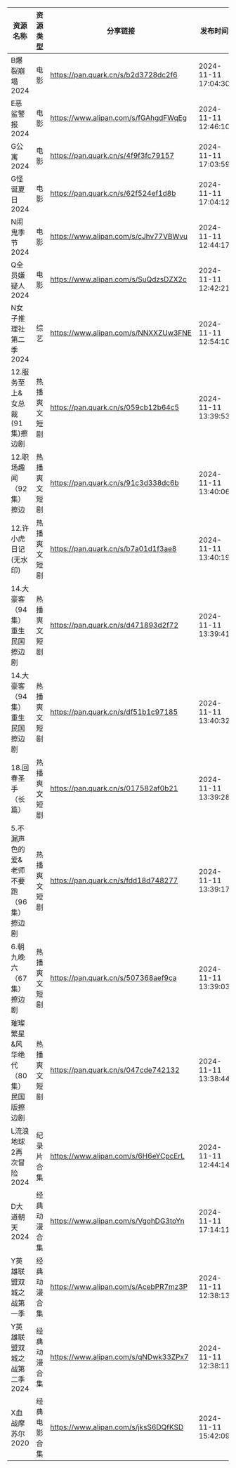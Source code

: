| 资源名称                   | 资源类型   | 分享链接                                 | 发布时间                |
| ---------------------- | ------ | ------------------------------------ | ------------------- |
| B爆裂崩塌2024              | 电影     | https://pan.quark.cn/s/b2d3728dc2f6  | 2024-11-11 17:04:30 |
| E恶鲨警报2024              | 电影     | https://www.alipan.com/s/fGAhgdFWqEg | 2024-11-11 12:46:10 |
| G公寓2024                | 电影     | https://pan.quark.cn/s/4f9f3fc79157  | 2024-11-11 17:03:59 |
| G怪诞夏日2024              | 电影     | https://pan.quark.cn/s/62f524ef1d8b  | 2024-11-11 17:04:12 |
| N闹鬼季节2024              | 电影     | https://www.alipan.com/s/cJhv77VBWvu | 2024-11-11 12:44:17 |
| Q全员嫌疑人2024             | 电影     | https://www.alipan.com/s/SuQdzsDZX2c | 2024-11-11 12:42:21 |
| N女子推理社第二季2024          | 综艺     | https://www.alipan.com/s/NNXXZUw3FNE | 2024-11-11 12:54:10 |
| 12.服务至上&女总裁(91集)擦边剧    | 热播爽文短剧 | https://pan.quark.cn/s/059cb12b64c5  | 2024-11-11 13:39:53 |
| 12.职场趣闻（92集）擦边         | 热播爽文短剧 | https://pan.quark.cn/s/91c3d338dc6b  | 2024-11-11 13:40:06 |
| 12.许小虎日记(无水印)          | 热播爽文短剧 | https://pan.quark.cn/s/b7a01d1f3ae8  | 2024-11-11 13:40:19 |
| 14.大豪客（94集）重生民国擦边剧     | 热播爽文短剧 | https://pan.quark.cn/s/d471893d2f72  | 2024-11-11 13:39:41 |
| 14.大豪客（94集）重生民国擦边剧     | 热播爽文短剧 | https://pan.quark.cn/s/df51b1c97185  | 2024-11-11 13:40:32 |
| 18.回春圣手（长篇）            | 热播爽文短剧 | https://pan.quark.cn/s/017582af0b21  | 2024-11-11 13:39:28 |
| 5.不漏声色的爱&老师不要跑（96集）擦边剧 | 热播爽文短剧 | https://pan.quark.cn/s/fdd18d748277  | 2024-11-11 13:39:17 |
| 6.朝九晚六（67集）擦边剧         | 热播爽文短剧 | https://pan.quark.cn/s/507368aef9ca  | 2024-11-11 13:39:03 |
| 璀璨繁星&风华绝代（80集）民国版擦边剧   | 热播爽文短剧 | https://pan.quark.cn/s/047cde742132  | 2024-11-11 13:38:44 |
| L流浪地球2再次冒险2024         | 纪录片合集  | https://www.alipan.com/s/6H6eYCpcErL | 2024-11-11 12:44:14 |
| D大道朝天2024              | 经典动漫合集 | https://www.alipan.com/s/VgohDG3toYn | 2024-11-11 17:14:11 |
| Y英雄联盟双城之战第一季           | 经典动漫合集 | https://www.alipan.com/s/AcebPR7mz3P | 2024-11-11 12:38:13 |
| Y英雄联盟双城之战第二季2024       | 经典动漫合集 | https://www.alipan.com/s/qNDwk33ZPx7 | 2024-11-11 12:38:11 |
| X血战摩苏尔2020             | 经典电影合集 | https://www.alipan.com/s/jksS6DQfKSD | 2024-11-11 15:42:09 |
